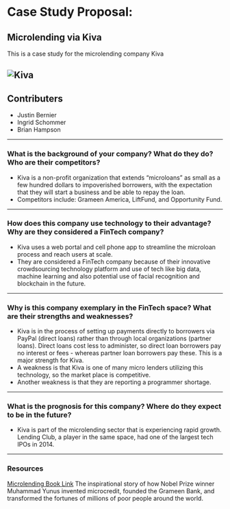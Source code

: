 # Case Study Proposal:
## Microlending via Kiva
This is a case study for the microlending company Kiva

![Kiva](https://upload.wikimedia.org/wikipedia/commons/thumb/c/cd/Kiva.org_logo_2016.svg/1200px-Kiva.org_logo_2016.svg.png)
---

## Contributers
* Justin Bernier
* Ingrid Schommer
* Brian Hampson
---


### What is the background of your company? What do they do? Who are their competitors?

* Kiva is a non-profit organization that extends “microloans” as small as a few hundred dollars to impoverished borrowers, with the expectation that they will start a business and be able to repay the loan. 
* Competitors include: Grameen America, LiftFund, and Opportunity Fund. 

---

### How does this company use technology to their advantage? Why are they considered a FinTech company?
* Kiva uses a web portal and cell phone app to streamline the microloan process and reach users at scale.
* They are considered a FinTech company because of their innovative crowdsourcing technology platform and use of tech like big data, machine learning and also potential use of facial recognition and blockchain in the future.

---
### Why is this company exemplary in the FinTech space? What are their strengths and weaknesses?

* Kiva is in the process of setting up payments directly to borrowers via PayPal (direct loans) rather than through local organizations (partner loans). Direct loans cost less to administer, so direct loan borrowers pay no interest or fees - whereas partner loan borrowers pay these. This is a major strength for Kiva. 
* A weakness is that Kiva is one of many micro lenders utilizing this technology, so the market place is competitive. 
* Another weakness is that they are reporting a programmer shortage. 

---

### What is the prognosis for this company? Where do they expect to be in the future?

* Kiva is part of the microlending sector that is experiencing rapid growth.  Lending Club, a player in the same space, had one of the largest tech IPOs in 2014.
---
### Resources
[Microlending Book Link](https://www.amazon.com/dp/B004OVEYO4/ref=dp-kindle-redirect?_encoding=UTF8&btkr=1 "Banker To The Poor: Micro-Lending and the Battle Against World Poverty")
The inspirational story of how Nobel Prize winner Muhammad Yunus invented microcredit, founded the Grameen Bank, and transformed the fortunes of millions of poor people around the world.
